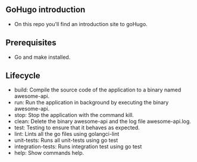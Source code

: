 ## GoHugo introduction
* On this repo you'll find an introduction site to goHugo.

## Prerequisites
* Go and make installed.

## Lifecycle
* build:  Compile the source code of the application to a binary named awesome-api.
* run:  Run the application in background by executing the binary awesome-api.
* stop:  Stop the application with the command kill.
* clean:  Delete the binary awesome-api and the log file awesome-api.log.
* test:  Testing to ensure that it behaves as expected.
* lint: Lints all the go files using golangci-lint
* unit-tests: Runs all unit-tests using go test
* integration-tests: Runs integration test using go test
* help:  Show commands help.
